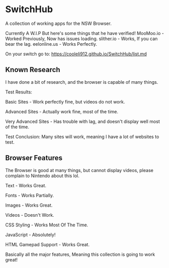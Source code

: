 # SwitchHub
A collection of working apps for the NSW Browser.

Currently A W.I.P But here's some things that he have verified!
MooMoo.io - Worked Previously, Now has issues loading.
slither.io - Works, If you can bear the lag.
eelonline.us - Works Perfectly.

On your switch go to: https://cooleli912.github.io/SwitchHub/list.md


## Known Research
I have done a bit of research, and the browser is capable of many things.

Test Results:

Basic Sites - Work perfectly fine, but videos do not work.

Advanced Sites - Actually work fine, most of the time.

Very Advanced Sites - Has trouble with lag, and doesn't display well most of the time.

Test Conclusion:
Many sites will work, meaning I have a lot of websites to test.

## Browser Features
The Browser is good at many things, but cannot display videos, please complain to Nintendo about this lol.

Text - Works Great.

Fonts - Works Partially.

Images - Works Great.

Videos - Doesn't Work.

CSS Styling - Works Most Of The Time.

JavaScript - Absolutely!

HTML Gamepad Support - Works Great.

Basically all the major features, Meaning this collection is going to work great!
